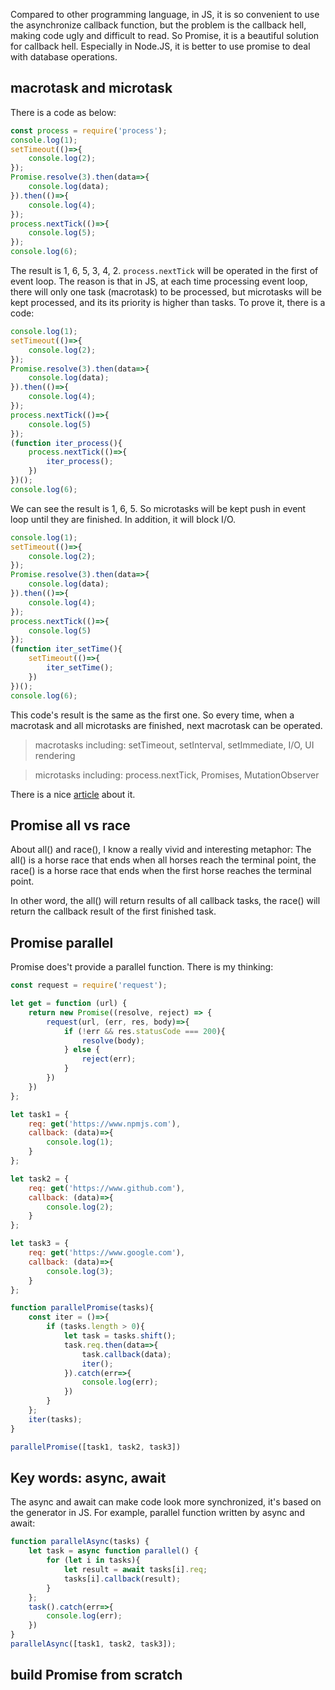 Compared to other programming language, in JS, it is so convenient to use the asynchronize callback function, but the problem is the callback hell, making code ugly and difficult to read. So Promise, it is a beautiful solution for callback hell. Especially in Node.JS, it is better to use promise to deal with database operations.

## macrotask and microtask

There is a code as below:

```javaScript
const process = require('process');
console.log(1);
setTimeout(()=>{
    console.log(2);
});
Promise.resolve(3).then(data=>{
    console.log(data);
}).then(()=>{
    console.log(4);
});
process.nextTick(()=>{
    console.log(5);
});
console.log(6);  
```
The result is 1, 6, 5, 3, 4, 2. `process.nextTick` will be operated in the first of event loop. The reason is that in JS, at each time processing event loop, there will only one task (macrotask) to be processed, but microtasks will be kept processed, and its its priority is higher than tasks. To prove it, there is a code:

```javaScript
console.log(1);
setTimeout(()=>{
    console.log(2);
});
Promise.resolve(3).then(data=>{
    console.log(data);
}).then(()=>{
    console.log(4);
});
process.nextTick(()=>{
    console.log(5)
});
(function iter_process(){
    process.nextTick(()=>{
        iter_process();
    })
})();
console.log(6);
```

We can see the result is 1, 6, 5. So microtasks will be kept push in event loop until they are finished. In addition, it will block I/O.

```javaScript
console.log(1);
setTimeout(()=>{
    console.log(2);
});
Promise.resolve(3).then(data=>{
    console.log(data);
}).then(()=>{
    console.log(4);
});
process.nextTick(()=>{
    console.log(5)
});
(function iter_setTime(){
    setTimeout(()=>{
        iter_setTime();
    })
})();
console.log(6);
```

This code's result is the same as the first one. So every time, when a macrotask and all microtasks are finished, next macrotask can be operated.

> macrotasks including: setTimeout, setInterval, setImmediate, I/O, UI rendering

> microtasks including: process.nextTick, Promises, MutationObserver

There is a nice [article](https://jakearchibald.com/2015/tasks-microtasks-queues-and-schedules/) about it.

## Promise all vs race

About all() and race(), I know a really vivid and interesting metaphor: The all() is a horse race that ends when all horses reach the terminal point, the race() is a horse race that ends when the first horse reaches the terminal point. 

In other word, the all() will return results of all callback tasks, the race() will return the callback result of the first finished task. 


## Promise parallel

Promise does't provide a parallel function. There is my thinking:

```javaScript
const request = require('request');

let get = function (url) {
    return new Promise((resolve, reject) => {
        request(url, (err, res, body)=>{
            if (!err && res.statusCode === 200){
                resolve(body);
            } else {
                reject(err);
            }
        })
    })
};

let task1 = {
    req: get('https://www.npmjs.com'),
    callback: (data)=>{
        console.log(1);
    }
};

let task2 = {
    req: get('https://www.github.com'),
    callback: (data)=>{
        console.log(2);
    }
};

let task3 = {
    req: get('https://www.google.com'),
    callback: (data)=>{
        console.log(3);
    }
};

function parallelPromise(tasks){
    const iter = ()=>{
        if (tasks.length > 0){
            let task = tasks.shift();
            task.req.then(data=>{
                task.callback(data);
                iter();
            }).catch(err=>{
                console.log(err);
            })
        }
    };
    iter(tasks);
}

parallelPromise([task1, task2, task3])
```

## Key words: async, await

The async and await can make code look more synchronized, it's based on the generator in JS. For example, parallel function written by async and await:

```javaScript
function parallelAsync(tasks) {
    let task = async function parallel() {
        for (let i in tasks){
            let result = await tasks[i].req;
            tasks[i].callback(result);
        }
    };
    task().catch(err=>{
        console.log(err);
    })
}
parallelAsync([task1, task2, task3]);
```

## build Promise from scratch








